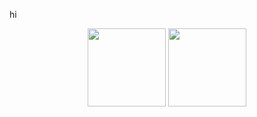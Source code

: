 hi
<p align="center">
	<img height=125 src="https://github-readme-stats-kappa-henna.vercel.app/api/top-langs/?username=gursheyss&theme=dracula&hide_border=true&hide_rank=true&layout=compact&hide=css,html&locale=en&count_private=true" />
	<img height=125 src="https://github-readme-stats-kappa-henna.vercel.app/api?username=gursheyss&show_icons=true&text_bold=false&theme=dracula&locale=en&count_private=true&hide_rank=true&hide=issues,contribs&card_width=450&custom_title=github_stats" />
</p>
